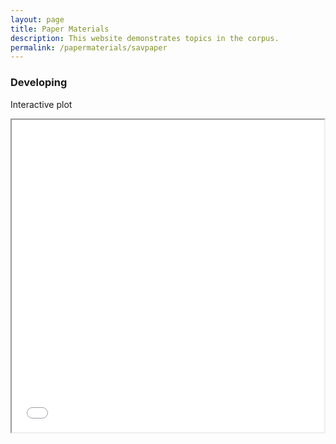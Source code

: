 ```yaml
---
layout: page
title: Paper Materials
description: This website demonstrates topics in the corpus.
permalink: /papermaterials/savpaper
---
```


### Developing

Interactive plot


<iframe src="/assets/av_stm_model.html" height="500" width="500"></iframe>

